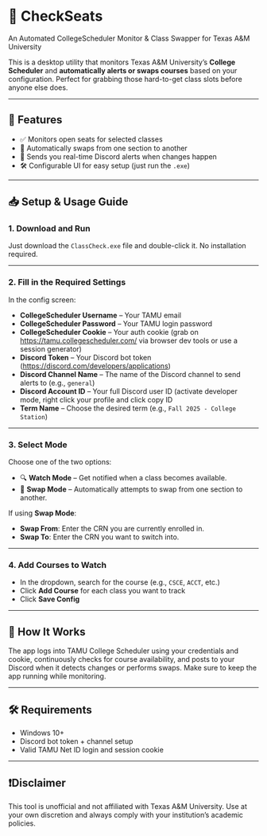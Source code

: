# 📅 CheckSeats
An Automated CollegeScheduler Monitor & Class Swapper for Texas A&M University

This is a desktop utility that monitors Texas A&M University’s **College Scheduler** and **automatically alerts or swaps courses** based on your configuration. Perfect for grabbing those hard-to-get class slots before anyone else does.

---

## 🔧 Features

- ✅ Monitors open seats for selected classes
- 🔁 Automatically swaps from one section to another
- 🔔 Sends you real-time Discord alerts when changes happen
- 🛠 Configurable UI for easy setup (just run the `.exe`)

---

## 📥 Setup & Usage Guide

### 1. **Download and Run**

Just download the `ClassCheck.exe` file and double-click it. No installation required.

---

### 2. **Fill in the Required Settings**

In the config screen:

- **CollegeScheduler Username** – Your TAMU email
- **CollegeScheduler Password** – Your TAMU login password
- **CollegeScheduler Cookie** – Your auth cookie (grab on https://tamu.collegescheduler.com/ via browser dev tools or use a session generator)
- **Discord Token** – Your Discord bot token (https://discord.com/developers/applications)
- **Discord Channel Name** – The name of the Discord channel to send alerts to (e.g., `general`)
- **Discord Account ID** – Your full Discord user ID (activate developer mode, right click your profile and click copy ID
- **Term Name** – Choose the desired term (e.g., `Fall 2025 - College Station`)

---

### 3. **Select Mode**

Choose one of the two options:

- 🔍 **Watch Mode** – Get notified when a class becomes available.
- 🔄 **Swap Mode** – Automatically attempts to swap from one section to another.

If using **Swap Mode**:
- **Swap From**: Enter the CRN you are currently enrolled in.
- **Swap To**: Enter the CRN you want to switch into.

---

### 4. **Add Courses to Watch**

- In the dropdown, search for the course (e.g., `CSCE`, `ACCT`, etc.)
- Click **Add Course** for each class you want to track
- Click **Save Config**

---

## 📡 How It Works

The app logs into TAMU College Scheduler using your credentials and cookie, continuously checks for course availability, and posts to your Discord when it detects changes or performs swaps. Make sure to keep the app running while monitoring.

---

## 🛠 Requirements

- Windows 10+
- Discord bot token + channel setup
- Valid TAMU Net ID login and session cookie

---

## ❗Disclaimer

This tool is unofficial and not affiliated with Texas A&M University. Use at your own discretion and always comply with your institution’s academic policies.
